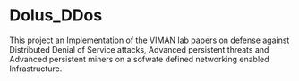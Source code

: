 # Dolus_DDos
This project an Implementation of the VIMAN lab papers on defense against Distributed Denial of Service attacks, Advanced persistent threats and Advanced persistent miners on a sofwate defined networking enabled Infrastructure.

